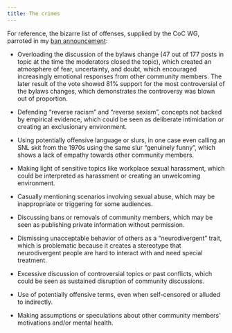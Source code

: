 ```yaml
---
title: The crimes
---
```


For reference, the bizarre list of offenses, supplied by the CoC WG, parroted in my [ban announcement](https://discuss.python.org/t/three-month-suspension-for-a-core-developer/60250):

- Overloading the discussion of the bylaws change (47 out of 177 posts in topic at the time the moderators closed the topic), which created an atmosphere of fear, uncertainty, and doubt, which encouraged increasingly emotional responses from other community members. The later result of the vote showed 81% support for the most controversial of the bylaws changes, which demonstrates the controversy was blown out of proportion.

- Defending “reverse racism” and “reverse sexism”, concepts not backed by empirical evidence, which could be seen as deliberate intimidation or creating an exclusionary environment.

- Using potentially offensive language or slurs, in one case even calling an SNL skit from the 1970s using the same slur “genuinely funny”, which shows a lack of empathy towards other community members.

- Making light of sensitive topics like workplace sexual harassment, which could be interpreted as harassment or creating an unwelcoming environment.

- Casually mentioning scenarios involving sexual abuse, which may be inappropriate or triggering for some audiences.

- Discussing bans or removals of community members, which may be seen as publishing private information without permission.

- Dismissing unacceptable behavior of others as a “neurodivergent” trait, which is problematic because it creates a stereotype that neurodivergent people are hard to interact with and need special treatment.

- Excessive discussion of controversial topics or past conflicts, which could be seen as sustained disruption of community discussions.

- Use of potentially offensive terms, even when self-censored or alluded to indirectly.

- Making assumptions or speculations about other community members’ motivations and/or mental health.
